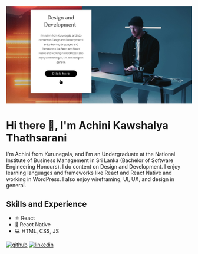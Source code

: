 ![Design and Development](https://github.com/Achinit99/Achinit99/blob/main/Untitled%20Design.jpg)

# Hi there 👋, I'm Achini Kawshalya Thathsarani

I'm Achini from Kurunegala, and I'm an Undergraduate at the National Institute of Business Management in Sri Lanka (Bachelor of Software Engineering Honours). I do content on Design and Development. I enjoy learning languages and frameworks like React and React Native and working in WordPress. I also enjoy wireframing, UI, UX, and design in general.

## Skills and Experience
* ⚛️ React
* 📱  React Native
* 💻 HTML, CSS, JS

[<img src='https://cdn.jsdelivr.net/npm/simple-icons@3.0.1/icons/github.svg' alt='github' height='40'>](https://github.com/Achinit99)  [<img src='https://cdn.jsdelivr.net/npm/simple-icons@3.0.1/icons/linkedin.svg' alt='linkedin' height='40'>](https://www.linkedin.com/in/Achinit99/) 


